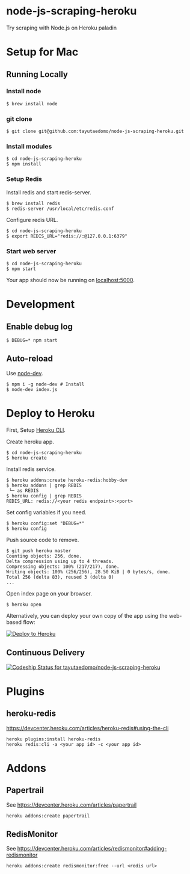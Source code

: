 # node-js-scraping-heroku
Try scraping with Node.js on Heroku
paladin

# Setup for Mac
## Running Locally
### Install node
```
$ brew install node
```

### git clone
```
$ git clone git@github.com:tayutaedomo/node-js-scraping-heroku.git
```

### Install modules
```
$ cd node-js-scraping-heroku
$ npm install
```

### Setup Redis
Install redis and start redis-server.
```
$ brew install redis
$ redis-server /usr/local/etc/redis.conf
```

Configure redis URL.
```
$ cd node-js-scraping-heroku
$ export REDIS_URL="redis://:@127.0.0.1:6379"
```

### Start web server
```
$ cd node-js-scraping-heroku
$ npm start
```
Your app should now be running on [localhost:5000](http://localhost:5000/).


# Development
## Enable debug log
```
$ DEBUG=* npm start
```

## Auto-reload
Use [node-dev](https://github.com/fgnass/node-dev).
```
$ npm i -g node-dev # Install
$ node-dev index.js
```


# Deploy to Heroku
First, Setup [Heroku CLI](https://github.com/heroku/heroku).

Create heroku app.
```
$ cd node-js-scraping-heroku
$ heroku create
```

Install redis service.
```
$ heroku addons:create heroku-redis:hobby-dev
$ heroku addons | grep REDIS
 └─ as REDIS
$ heroku config | grep REDIS
REDIS_URL: redis://<your redis endpoint>:<port>
```

Set config variables if you need.
```
$ heroku config:set "DEBUG=*"
$ heroku config
```

Push source code to remove.
```
$ git push heroku master
Counting objects: 256, done.
Delta compression using up to 4 threads.
Compressing objects: 100% (217/217), done.
Writing objects: 100% (256/256), 28.50 KiB | 0 bytes/s, done.
Total 256 (delta 83), reused 3 (delta 0)
...
```

Open index page on your browser.
```
$ heroku open
```

Alternatively, you can deploy your own copy of the app using the web-based flow:

[![Deploy to Heroku](https://www.herokucdn.com/deploy/button.png)](https://heroku.com/deploy)

## Continuous Delivery
[ ![Codeship Status for tayutaedomo/node-js-scraping-heroku](https://codeship.com/projects/c5e20a80-6dc9-0133-e702-666194911eaf/status?branch=master)](https://codeship.com/projects/115729)

# Plugins
## heroku-redis
https://devcenter.heroku.com/articles/heroku-redis#using-the-cli

```
heroku plugins:install heroku-redis
heroku redis:cli -a <your app id> -c <your app id>
```

# Addons
## Papertrail
See https://devcenter.heroku.com/articles/papertrail

```
heroku addons:create papertrail
```

## RedisMonitor
See https://devcenter.heroku.com/articles/redismonitor#adding-redismonitor

```
heroku addons:create redismonitor:free --url <redis url>
```

